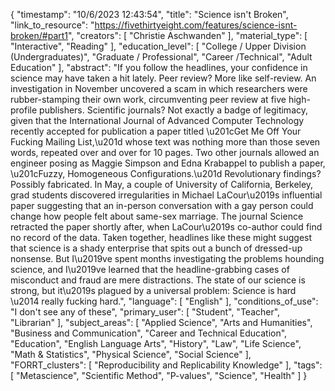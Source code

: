 {
    "timestamp": "10/6/2023 12:43:54",
    "title": "Science isn't Broken",
    "link_to_resource": "https://fivethirtyeight.com/features/science-isnt-broken/#part1",
    "creators": [
        "Christie Aschwanden"
    ],
    "material_type": [
        "Interactive",
        "Reading"
    ],
    "education_level": [
        "College / Upper Division (Undergraduates)",
        "Graduate / Professional",
        "Career /Technical",
        "Adult Education"
    ],
    "abstract": "If you follow the headlines, your confidence in science may have taken a hit lately. Peer review? More like self-review. An investigation in November uncovered a scam in which researchers were rubber-stamping their own work, circumventing peer review at five high-profile publishers. Scientific journals? Not exactly a badge of legitimacy, given that the International Journal of Advanced Computer Technology recently accepted for publication a paper titled \u201cGet Me Off Your Fucking Mailing List,\u201d whose text was nothing more than those seven words, repeated over and over for 10 pages. Two other journals allowed an engineer posing as Maggie Simpson and Edna Krabappel to publish a paper, \u201cFuzzy, Homogeneous Configurations.\u201d Revolutionary findings? Possibly fabricated. In May, a couple of University of California, Berkeley, grad students discovered irregularities in Michael LaCour\u2019s influential paper suggesting that an in-person conversation with a gay person could change how people felt about same-sex marriage. The journal Science retracted the paper shortly after, when LaCour\u2019s co-author could find no record of the data. Taken together, headlines like these might suggest that science is a shady enterprise that spits out a bunch of dressed-up nonsense. But I\u2019ve spent months investigating the problems hounding science, and I\u2019ve learned that the headline-grabbing cases of misconduct and fraud are mere distractions. The state of our science is strong, but it\u2019s plagued by a universal problem: Science is hard \u2014 really fucking hard.",
    "language": [
        "English"
    ],
    "conditions_of_use": "I don't see any of these",
    "primary_user": [
        "Student",
        "Teacher",
        "Librarian"
    ],
    "subject_areas": [
        "Applied Science",
        "Arts and Humanities",
        "Business and Communication",
        "Career and Technical Education",
        "Education",
        "English Language Arts",
        "History",
        "Law",
        "Life Science",
        "Math & Statistics",
        "Physical Science",
        "Social Science"
    ],
    "FORRT_clusters": [
        "Reproducibility and Replicability Knowledge"
    ],
    "tags": [
        "Metascience",
        "Scientific Method",
        "P-values",
        "Science",
        "Health"
    ]
}